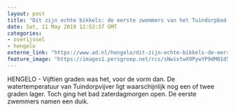 ```yaml
---
layout: post
title: "Dit zijn echte bikkels: de eerste zwemmers van het Tuindorpbad in Hengelo"
date: Sat, 11 May 2019 12:53:37 GMT
categories: 
- overijssel 
- hengelo 
externe_link: "https://www.ad.nl/hengelo/dit-zijn-echte-bikkels-de-eerste-zwemmers-van-het-tuindorpbad-in-hengelo~a17d7c7e/"
feature_image: "https://images1.persgroep.net/rcs/sNwixtwX9PywYP9dM01d5Qwc-34/diocontent/147954243/_fitwidth/400/?appId=21791a8992982cd8da851550a453bd7f&quality=0.7"
---
```


HENGELO - Vijftien graden was het, voor de vorm dan. De watertemperatuur van Tuindorpvijver ligt waarschijnlijk nog een of twee graden lager. Toch ging het bad zaterdagmorgen open. De eerste zwemmers namen een duik.
